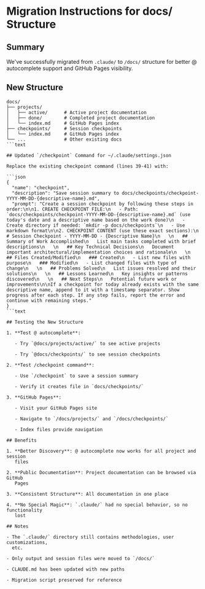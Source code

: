 # Migration Instructions for docs/ Structure

## Summary

We've successfully migrated from `.claude/` to `/docs/` structure for better @
autocomplete support and GitHub Pages visibility.

## New Structure

````text
docs/
├── projects/
│   ├── active/      # Active project documentation
│   ├── done/        # Completed project documentation
│   └── index.md     # GitHub Pages index
├── checkpoints/     # Session checkpoints
│   └── index.md     # GitHub Pages index
└── ...              # Other existing docs
```text

## Updated `/checkpoint` Command for ~/.claude/settings.json

Replace the existing checkpoint command (lines 39-41) with:

```json
{
  "name": "checkpoint",
  "description": "Save session summary to docs/checkpoints/checkpoint-YYYY-MM-DD-{descriptive-name}.md",
  "prompt": "Create a session checkpoint by following these steps in order:\n\n1. CREATE CHECKPOINT FILE:\n   - Path: `docs/checkpoints/checkpoint-YYYY-MM-DD-{descriptive-name}.md` (use today's date and a descriptive name based on the work done)\n   - Create directory if needed: `mkdir -p docs/checkpoints`\n   - Use markdown format\n\n2. CHECKPOINT CONTENT (use these exact sections):\n   # Session Checkpoint - YYYY-MM-DD - {Descriptive Name}\n   \n   ## Summary of Work Accomplished\n   List main tasks completed with brief descriptions\n   \n   ## Key Technical Decisions\n   Document important architectural/implementation choices and rationale\n   \n   ## Files Created/Modified\n   ### Created\n   - List new files with purpose\n   ### Modified\n   - List changed files with type of change\n   \n   ## Problems Solved\n   List issues resolved and their solutions\n   \n   ## Lessons Learned\n   Key insights or patterns discovered\n   \n   ## Next Steps\n   Potential future work or improvements\n\nIf a checkpoint for today already exists with the same descriptive name, append to it with a timestamp separator. Show progress after each step. If any step fails, report the error and continue with remaining steps."
}
```text

## Testing the New Structure

1. **Test @ autocomplete**:

   - Try `@docs/projects/active/` to see active projects

   - Try `@docs/checkpoints/` to see session checkpoints

2. **Test /checkpoint command**:

   - Use `/checkpoint` to save a session summary

   - Verify it creates file in `docs/checkpoints/`

3. **GitHub Pages**:

   - Visit your GitHub Pages site

   - Navigate to `/docs/projects/` and `/docs/checkpoints/`

   - Index files provide navigation

## Benefits

1. **Better Discovery**: @ autocomplete now works for all project and session
   files

2. **Public Documentation**: Project documentation can be browsed via GitHub
   Pages

3. **Consistent Structure**: All documentation in one place

4. **No Special Magic**: `.claude/` had no special behavior, so no functionality
   lost

## Notes

- The `.claude/` directory still contains methodologies, user customizations,
  etc.

- Only output and session files were moved to `/docs/`

- CLAUDE.md has been updated with new paths

- Migration script preserved for reference
````
